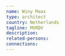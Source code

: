 ```yaml
---
name: Winy Maas
type: architect
country: Netherlands
tagline: MVRDV
description:
related-persons:
connections:
---
```

